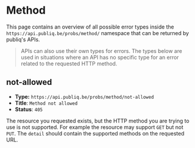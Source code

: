# Method

This page contains an overview of all possible error types inside the `https://api.publiq.be/probs/method/` namespace that can be returned by publiq's APIs.

> APIs can also use their own types for errors. The types below are used in situations where an API has no specific type for an error related to the requested HTTP method.

## not-allowed

-   **Type:** `https://api.publiq.be/probs/method/not-allowed`
-   **Title**: `Method not allowed`
-   **Status**: `405`

The resource you requested exists, but the HTTP method you are trying to use is not supported. For example the resource may support `GET` but not `PUT`. The `detail` should contain the supported methods on the requested URL.